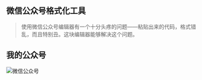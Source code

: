 
## 微信公众号格式化工具

> 使用微信公众号编辑器有一个十分头疼的问题——粘贴出来的代码，格式错乱，而且特别丑。这块编辑器能够解决这个问题。


## 我的公众号

![微信公众号](http://cdn.algesthesiahunter.top/algesthesiafield.jpg)
